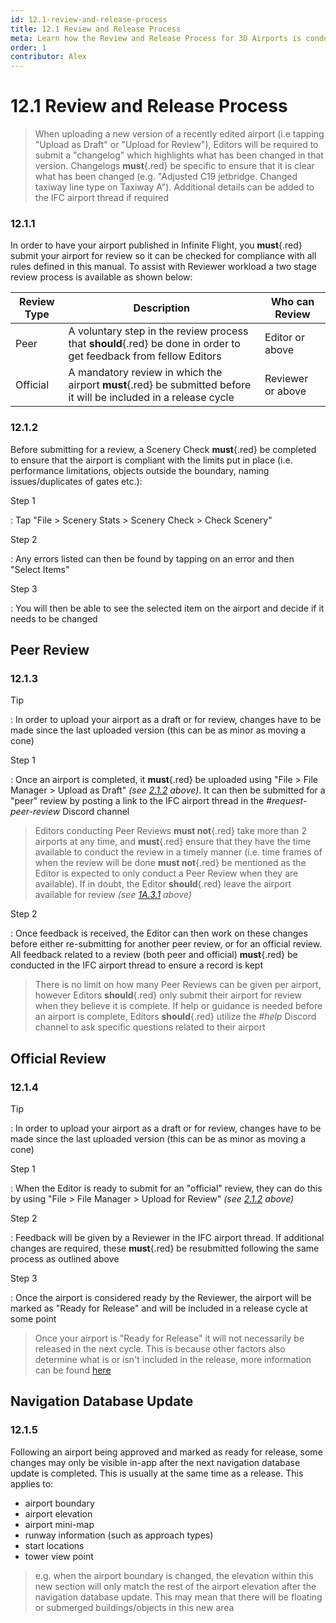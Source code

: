 ```yaml
---
id: 12.1-review-and-release-process
title: 12.1 Review and Release Process
meta: Learn how the Review and Release Process for 3D Airports is conducted within Infinite Flight.
order: 1
contributor: Alex
---
```




# 12.1 Review and Release Process



> When uploading a new version of a recently edited airport (i.e tapping "Upload as Draft" or "Upload for Review"), Editors will be required to submit a "changelog" which highlights what has been changed in that version. Changelogs **must**{.red} be specific to ensure that it is clear what has been changed (e.g. "Adjusted C19 jetbridge. Changed taxiway line type on Taxiway A"). Additional details can be added to the IFC airport thread if required 



### 12.1.1

In order to have your airport published in Infinite Flight, you **must**{.red} submit your airport for review so it can be checked for compliance with all rules defined in this manual. To assist with Reviewer workload a two stage review process is available as shown below:



| Review Type | Description                                                  | Who can Review    |
| ----------- | ------------------------------------------------------------ | ----------------- |
| Peer        | A voluntary step in the review process that **should**{.red} be done in order to get feedback from fellow Editors | Editor or above   |
| Official    | A mandatory review in which the airport **must**{.red} be submitted before it will be included in a release cycle | Reviewer or above |



### 12.1.2

Before submitting for a review, a Scenery Check **must**{.red} be completed to ensure that the airport is compliant with the limits put in place (i.e. performance limitations, objects outside the boundary, naming issues/duplicates of gates etc.):



Step 1

: Tap "File > Scenery Stats > Scenery Check > Check Scenery"



Step 2

: Any errors listed can then be found by tapping on an error and then "Select Items"



Step 3

: You will then be able to see the selected item on the airport and decide if it needs to be changed



## Peer Review 

### 12.1.3

Tip

: In order to upload your airport as a draft or for review, changes have to be made since the last uploaded version (this can be as minor as moving a cone)



Step 1

: Once an airport is completed, it **must**{.red} be uploaded using "File > File Manager > Upload as Draft" *(see [2.1.2](/guide/scenery-editor-manual/2.-user-interface/2.1-editor-screen#2.1.2) above)*. It can then be submitted for a "peer" review by posting a link to the IFC airport thread in the *#request-peer-review* Discord channel



> Editors conducting Peer Reviews **must not**{.red} take more than 2 airports at any time, and **must**{.red} ensure that they have the time available to conduct the review in a timely manner (i.e. time frames of when the review will be done **must not**{.red} be mentioned as the Editor is expected to only conduct a Peer Review when they are available). If in doubt, the Editor **should**{.red} leave the airport available for review *(see [1A.3.1](/guide/scenery-editor-manual/1a.-administration/1a.3-editor-rules#1a.3.1) above)*



Step 2

: Once feedback is received, the Editor can then work on these changes before either re-submitting for another peer review, or for an official review. All feedback related to a review (both peer and official) **must**{.red} be conducted in the IFC airport thread to ensure a record is kept



> There is no limit on how many Peer Reviews can be given per airport, however Editors **should**{.red} only submit their airport for review when they believe it is complete. If help or guidance is needed before an airport is complete, Editors **should**{.red} utilize the *#help* Discord channel to ask specific questions related to their airport



## Official Review

### 12.1.4

Tip

: In order to upload your airport as a draft or for review, changes have to be made since the last uploaded version (this can be as minor as moving a cone)



Step 1

: When the Editor is ready to submit for an "official" review, they can do this by using "File > File Manager > Upload for Review" *(see [2.1.2](/guide/scenery-editor-manual/2.-user-interface/2.1-editor-screen#2.1.2) above)*



Step 2

: Feedback will be given by a Reviewer in the IFC airport thread. If additional changes are required, these **must**{.red} be resubmitted following the same process as outlined above



Step 3

: Once the airport is considered ready by the Reviewer, the airport will be marked as "Ready for Release" and will be included in a release cycle at some point



> Once your airport is "Ready for Release" it will not necessarily be released in the next cycle. This is because other factors also determine what is or isn't included in the release, more information can be found [here](https://community.infiniteflight.com/t/airport-releases/653276)



## Navigation Database Update

### 12.1.5

Following an airport being approved and marked as ready for release, some changes may only be visible in-app after the next navigation database update is completed. This is usually at the same time as a release. This applies to:



- airport boundary
- airport elevation
- airport mini-map
- runway information (such as approach types)
- start locations
- tower view point



> e.g. when the airport boundary is changed, the elevation within this new section will only match the rest of the airport elevation after the navigation database update. This may mean that there will be floating or submerged buildings/objects in this new area

